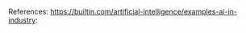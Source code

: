 



References:
https://builtin.com/artificial-intelligence/examples-ai-in-industry:




















